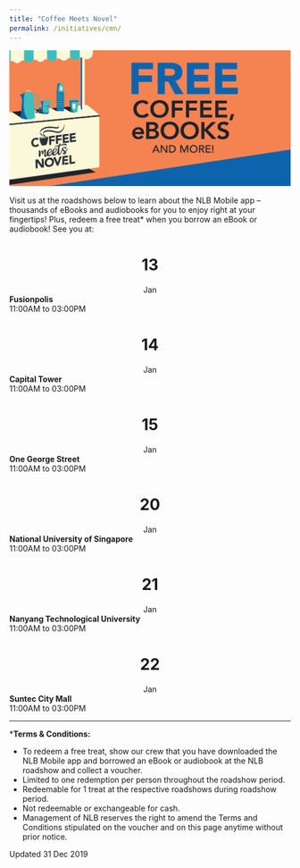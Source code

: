 ```yaml
---
title: "Coffee Meets Novel"
permalink: /initiatives/cmn/
---
```


![banner cmn](\images\CMN2_Web.png)

Visit us at the roadshows below to learn about the NLB Mobile app – thousands of eBooks and audiobooks for you to enjoy right at your fingertips! Plus, redeem a free treat* when you borrow an eBook or audiobook! See you at:

<div class="divTable">
	<div class="divTableBody">
		<div class="divTableRow">
			<div class="divTableCell">
				<center><h1>13</h1>Jan</center>
			</div>
			<div class="divTableCell">
				<strong>Fusionpolis</strong><br />11:00AM to 03:00PM
			</div>
		</div>
		<div class="divTableRow">
			<div class="divTableCell">
				<center><h1>14</h1>Jan</center>
			</div>
			<div class="divTableCell">
				<strong>Capital Tower</strong><br /> 11:00AM to 03:00PM
			</div>
		</div>
		<div class="divTableRow">
			<div class="divTableCell">
				<center><h1>15</h1>Jan</center>
			</div>
			<div class="divTableCell">
				<strong>One George Street</strong><br />11:00AM to 03:00PM
			</div>
		</div>
		<div class="divTableRow">
			<div class="divTableCell">
				<center><h1>20</h1>Jan</center>
			</div>
			<div class="divTableCell">
				<strong>National University of Singapore</strong><br />11:00AM to 03:00PM
			</div>
		</div>
		<div class="divTableRow">
			<div class="divTableCell">
				<center><h1>21</h1>Jan</center>
			</div>
			<div class="divTableCell">
				<strong>Nanyang Technological University</strong><br />11:00AM to 03:00PM
			</div>
		</div>
		<div class="divTableRow">
			<div class="divTableCell">
				<center><h1>22</h1>Jan</center>
			</div>
			<div class="divTableCell">
				<strong>Suntec City Mall</strong><br />11:00AM to 03:00PM
			</div>
		</div>
	</div>
</div>


<hr/>


***Terms & Conditions:**

* To redeem a free treat, show our crew that you have downloaded the NLB Mobile app and borrowed an eBook or audiobook at the NLB roadshow and collect a voucher. 
* Limited to one redemption per person throughout the roadshow period. 
* Redeemable for 1 treat at the respective roadshows during roadshow period. 
* Not redeemable or exchangeable for cash. 
*  Management of NLB reserves the right to amend the Terms and Conditions stipulated on the voucher and on this page anytime without prior notice.



Updated 31 Dec 2019

